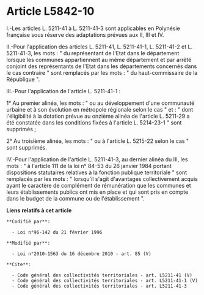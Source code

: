 # Article L5842-10

I.-Les articles L. 5211-41 à L. 5211-41-3 sont applicables en Polynésie française sous réserve des adaptations prévues aux
II, III et IV. 

II.-Pour l'application des articles L. 5211-41, L. 5211-41-1, L. 5211-41-2 et L. 5211-41-3, les mots : " du représentant de
l'Etat dans le département lorsque les communes appartiennent au même département et par arrêté conjoint des représentants de
l'Etat dans les départements concernés dans le cas contraire " sont remplacés par les mots : " du haut-commissaire de la
République ". 

III.-Pour l'application de l'article L. 5211-41-1 : 

1° Au premier alinéa, les mots : " ou au développement d'une communauté urbaine et à son évolution en métropole régionale
selon le cas " et : " dont l'éligibilité à la dotation prévue au onzième alinéa de l'article L. 5211-29 a été constatée dans
les conditions fixées à l'article L. 5214-23-1 " sont supprimés ; 

2° Au troisième alinéa, les mots : " ou à l'article L. 5215-22 selon le cas " sont supprimés. 

IV.-Pour l'application de l'article L. 5211-41-3, au dernier alinéa du III, les mots : " à l'article 111 de la loi n° 84-53
du 26 janvier 1984 portant dispositions statutaires relatives à la fonction publique territoriale " sont remplacés par les
mots : " lorsqu'il s'agit d'avantages collectivement acquis ayant le caractère de complément de rémunération que les communes
et leurs établissements publics ont mis en place et qui sont pris en compte dans le budget de la commune ou de
l'établissement ".

**Liens relatifs à cet article**

	**Codifié par**:

	  - Loi n°96-142 du 21 février 1996

	**Modifié par**:

	  - Loi n°2010-1563 du 16 décembre 2010 - art. 85 (V)

	**Cite**:

	  - Code général des collectivités territoriales - art. L5211-41 (V)
	  - Code général des collectivités territoriales - art. L5211-41-1 (V)
	  - Code général des collectivités territoriales - art. L5211-41-3
